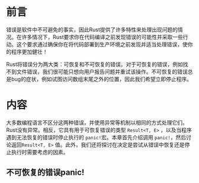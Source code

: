 # 前言

错误是软件中不可避免的事实，因此Rust提供了许多特性来处理出现问题的情况。在许多情况下，Rust要求你在代码编译之前发现错误的可能性并采取一些行动。这个要求通过确保你在将代码部署到生产环境之前发现并适当处理错误，使你的程序更加健壮！

Rust将错误分为两大类：可恢复和不可恢复的错误。对于可恢复的错误，例如找不到文件错误，我们很可能只想向用户报告问题并重试该操作。不可恢复的错误总是bug的症状，例如试图访问数组末尾之外的位置，因此我们希望立即停止程序。

# 内容

大多数编程语言不区分这两种错误，并使用异常等机制以相同的方式处理它们。Rust没有异常。相反，它具有用于可恢复错误的类型 `Result<T, E>` ，以及当程序遇到无法恢复的错误时停止执行的 `panic!`宏。本章首先介绍调用 `panic!`，然后讨论返回`Result<T, E>` 值。此外，我们还将探讨在决定是尝试从错误中恢复还是停止执行时需要考虑的因素。

## 不可恢复的错误panic!

